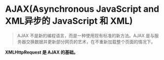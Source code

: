 

# AJAX(Asynchronous JavaScript and XML异步的 JavaScript 和 XML)

> AJAX 不是新的编程语言，而是一种使用现有标准的新方法。AJAX 是与服务器交换数据并更新部分网页的艺术，在不重新加载整个页面的情况下。

**XMLHttpRequest 是 AJAX 的基础。**

